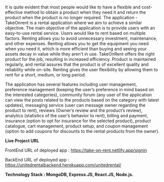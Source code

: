 It is quite evident that most people would like to have a flexible and cost-effective method to obtain a product when they need it and return the product when the product is no longer required. The application - TakeOnrent is a rental application where we aim to achieve a similar objective. The main objective of the application is to provide users with an easy-to-use rental service. Users would like to rent based on multiple factors. Renting allows you to avoid unnecessary investment, maintenance, and other expenses. Renting allows you to get the equipment you need when you need it, which is more efficient than buying and seeing your assets decay in value while they aren't in use. TakeOnRent offers the right product for the job, resulting in increased efficiency. Product is maintained regularly, and rental assures that the product is of excellent quality and reliability while on-site. Renting gives the user flexibility by allowing them to rent for a short, medium, or long period.

The application has several features including user management, preference management (keeping the user’s preference in mind based on the interested categories), community forum (any user of the application can view the posts related to the products based on the category with latest updates), messaging service (user can message owner regarding the product to rent), reviews (Owner’s review and the product’s review), analytics (statistics of the user’s behavior to rent), billing and payment, insurance (option to opt for insurance for the selected product), product catalogue, cart management, product setup, and coupon management (option to add coupons for discounts to the rental products from the owner).

**Live Project URL**

FrontEnd URL of deployed app : https://take-on-rent.netlify.app/signin

BackEnd URL of deployed app : https://unitedrentalbackend.herokuapp.com/unitedrental/

**Technology Stack : MongoDB, Express.JS, React.JS, Node.js.**
